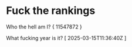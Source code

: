 # Fuck the rankings

Who the hell am I?
{ 11547872 }

What fucking year is it?
[ 2025-03-15T11:36:40Z ]
